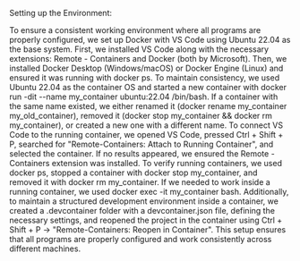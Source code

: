 Setting up the Environment:

To ensure a consistent working environment where all programs are properly configured, we set up Docker with VS Code using Ubuntu 22.04 as the base system. First, we installed VS Code along with the necessary extensions: Remote - Containers and Docker (both by Microsoft). Then, we installed Docker Desktop (Windows/macOS) or Docker Engine (Linux) and ensured it was running with docker ps. To maintain consistency, we used Ubuntu 22.04 as the container OS and started a new container with docker run -dit --name my_container ubuntu:22.04 /bin/bash. If a container with the same name existed, we either renamed it (docker rename my_container my_old_container), removed it (docker stop my_container && docker rm my_container), or created a new one with a different name. To connect VS Code to the running container, we opened VS Code, pressed Ctrl + Shift + P, searched for "Remote-Containers: Attach to Running Container", and selected the container. If no results appeared, we ensured the Remote - Containers extension was installed. To verify running containers, we used docker ps, stopped a container with docker stop my_container, and removed it with docker rm my_container. If we needed to work inside a running container, we used docker exec -it my_container bash. Additionally, to maintain a structured development environment inside a container, we created a .devcontainer folder with a devcontainer.json file, defining the necessary settings, and reopened the project in the container using Ctrl + Shift + P → "Remote-Containers: Reopen in Container". This setup ensures that all programs are properly configured and work consistently across different machines.
